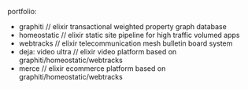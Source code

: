 
portfolio:
- graphiti          // elixir transactional weighted property graph database
- homeostatic       // elixir static site pipeline for high traffic volumed apps
- webtracks         // elixir telecommunication mesh bulletin board system
- deja: video ultra // elixir video platform based on graphiti/homeostatic/webtracks
- merce             // elixir ecommerce platform based on graphiti/homeostatic/webtracks
